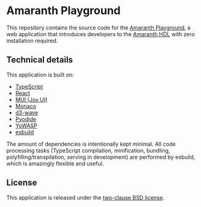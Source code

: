 # Amaranth Playground

This repository contains the source code for the [Amaranth Playground][], a web application that introduces developers to the [Amaranth HDL][] with zero installation required.

[amaranth playground]: https://whitequark.github.io/amaranth-playground/
[amaranth hdl]: https://amaranth-lang.org/

## Technical details

This application is built on:

* [TypeScript](https://typescriptlang.org/)
* [React](https://react.dev)
* [MUI (Joy UI)](https://mui.com/joy-ui/getting-started/)
* [Monaco](https://microsoft.github.io/monaco-editor/)
* [d3-wave](https://github.com/Nic30/d3-wave)
* [Pyodide](https://pyodide.org/en/stable/)
* [YoWASP](https://yowasp.org)
* [esbuild](https://esbuild.github.io/)

The amount of dependencies is intentionally kept minimal. All code processing tasks (TypeScript compilation, minification, bundling, polyfilling/transpilation, serving in development) are performed by esbuild, which is amazingly flexible and useful.

## License

This application is released under the [two-clause BSD license](LICENSE.txt).

